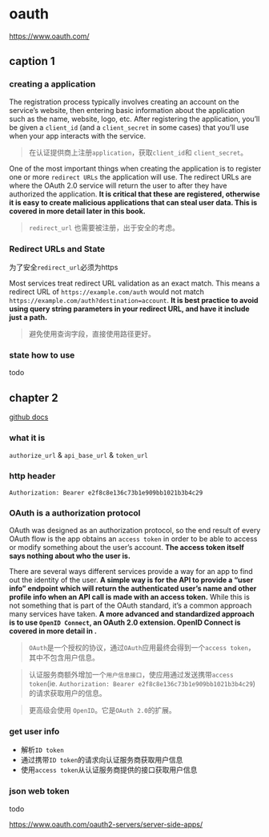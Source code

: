 # oauth

https://www.oauth.com/

## caption 1

### creating a application

The registration process typically involves creating an account on the service’s website, then entering basic information about the application such as the name, website, logo, etc. After registering the application, you’ll be given a `client_id` (and a `client_secret` in some cases) that you’ll use when your app interacts with the service.

> 在认证提供商上注册`application`，获取`client_id`和 `client_secret`。

One of the most important things when creating the application is to register one or more `redirect URLs` the application will use. The redirect URLs are where the OAuth 2.0 service will return the user to after they have authorized the application. __It is critical that these are registered, otherwise it is easy to create malicious applications that can steal user data. This is covered in more detail later in this book.__

> `redirect_url` 也需要被注册，出于安全的考虑。

### Redirect URLs and State

为了安全`redirect_url`必须为https

Most services treat redirect URL validation as an exact match. This means a redirect URL of `https://example.com/auth` would not match `https://example.com/auth?destination=account`. __It is best practice to avoid using query string parameters in your redirect URL, and have it include just a path.__

> 避免使用查询字段，直接使用路径更好。

### state how to use

todo

## chapter 2

[github docs](https://docs.github.com/en/rest)

### what it is

`authorize_url` & `api_base_url` & `token_url`

### http header 

`Authorization: Bearer e2f8c8e136c73b1e909bb1021b3b4c29`

### OAuth is a authorization protocol

OAuth was designed as an authorization protocol, so the end result of every OAuth flow is the app obtains an `access token` in order to be able to access or modify something about the user’s account. __The access token itself says nothing about who the user is.__

There are several ways different services provide a way for an app to find out the identity of the user. __A simple way is for the API to provide a “user info” endpoint which will return the authenticated user’s name and other profile info when an API call is made with an access token.__ While this is not something that is part of the OAuth standard, it’s a common approach many services have taken. __A more advanced and standardized approach is to use `OpenID Connect`, an OAuth 2.0 extension. OpenID Connect is covered in more detail in .__

> `OAuth`是一个授权的协议，通过`OAuth`应用最终会得到一个`access token`，其中不包含用户信息。

> 认证服务商额外增加一个`用户信息接口`，使应用通过发送携带`access token`(ie. `Authorization: Bearer e2f8c8e136c73b1e909bb1021b3b4c29`)的请求获取用户的信息。

> 更高级会使用 `OpenID`。它是`OAuth 2.0`的扩展。

### get user info

- 解析`ID token`
- 通过携带`ID token`的请求向认证服务商获取用户信息
- 使用`access token`从认证服务商提供的接口获取用户信息

### json web token

todo


https://www.oauth.com/oauth2-servers/server-side-apps/









